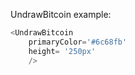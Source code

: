 UndrawBitcoin example:
```js 
<UndrawBitcoin
    primaryColor='#6c68fb'
    height= '250px'
    />
```